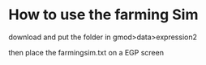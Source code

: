 # How to use the farming Sim

download and put the folder in gmod>data>expression2

then place the farmingsim.txt on a EGP screen


